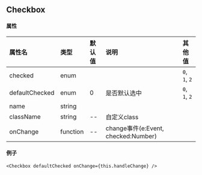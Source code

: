 ## Checkbox

#### 属性

属性名|类型|默认值|说明|其他值
:---		|:--		|:--		|:--		|:--
checked	|enum	|		|		|`0`, `1`, `2`
defaultChecked 	| enum	|0 		|是否默认选中 |`0`, `1`, `2`
name		|string|		|		|		|
className|string 	|--		|自定义class	|
onChange |function	|--			|change事件(e:Event, checked:Number)|

#### 例子

```
<Checkbox defaultChecked onChange={this.handleChange} />
```